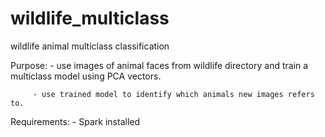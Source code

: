 # wildlife_multiclass
wildlife animal multiclass classification

Purpose: - use images of animal faces from wildlife directory and train a multiclass model using PCA vectors.

         - use trained model to identify which animals new images refers to.
		 
Requirements: - Spark installed

